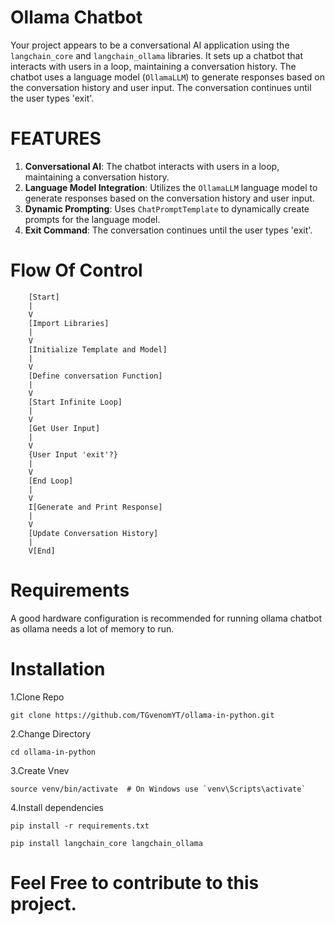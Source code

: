 Ollama Chatbot
==============

Your project appears to be a conversational AI application using the `langchain_core` and `langchain_ollama` libraries. 
It sets up a chatbot that interacts with users in a loop, maintaining a conversation history. 
The chatbot uses a language model (`OllamaLLM`) to generate responses based on the conversation history and user input. 
The conversation continues until the user types 'exit'.


FEATURES
========

1. **Conversational AI**: The chatbot interacts with users in a loop, maintaining a conversation history.
2. **Language Model Integration**: Utilizes the `OllamaLLM` language model to generate responses based on the conversation history and user input.
3. **Dynamic Prompting**: Uses `ChatPromptTemplate` to dynamically create prompts for the language model.
4. **Exit Command**: The conversation continues until the user types 'exit'.

Flow Of Control
===================
```
    [Start] 
    |
    V
    [Import Libraries]
    |
    V
    [Initialize Template and Model]
    |
    V
    [Define conversation Function]
    |
    V
    [Start Infinite Loop]
    |
    V
    [Get User Input]
    |
    V
    {User Input 'exit'?}
    |
    V
    [End Loop]
    |
    V
    I[Generate and Print Response]
    |
    V
    [Update Conversation History]
    |
    V[End]
```


Requirements
=============
A good hardware configuration is recommended for running ollama chatbot as ollama needs a lot of memory to run.


Installation
=============
1.Clone Repo
```
git clone https://github.com/TGvenomYT/ollama-in-python.git
```
2.Change Directory
```
cd ollama-in-python
```
3.Create Vnev
```
source venv/bin/activate  # On Windows use `venv\Scripts\activate`
```
4.Install dependencies
```
pip install -r requirements.txt
           
pip install langchain_core langchain_ollama
```

Feel Free to contribute to this project.
=========================================
